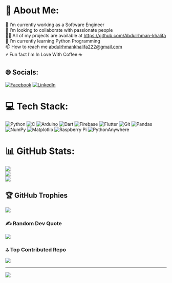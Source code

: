 # 💫 About Me:
🔭 I’m currently working as a Software Engineer <br>👯 I’m looking to collaborate with passionate people<br>👨‍💻 All of my projects are available at https://github.com/Abdulrhman-khalifa<br>🌱 I’m currently learning Python Programming<br>📫 How to reach me abdulrhmankhalifa222@gmail.com<br>⚡ Fun fact I'm In Love With Coffee ☕<br>


## 🌐 Socials:
[![Facebook](https://img.shields.io/badge/Facebook-%231877F2.svg?logo=Facebook&logoColor=white)](https://facebook.com/https://www.facebook.com/abdulrhman.a.khalifa) [![LinkedIn](https://img.shields.io/badge/LinkedIn-%230077B5.svg?logo=linkedin&logoColor=white)](https://linkedin.com/in/https://www.linkedin.com/in/abdulrhman-khalifa-b3b802234/) 

# 💻 Tech Stack:
![Python](https://img.shields.io/badge/python-3670A0?style=for-the-badge&logo=python&logoColor=ffdd54) ![C](https://img.shields.io/badge/c-%2300599C.svg?style=for-the-badge&logo=c&logoColor=white) ![Arduino](https://img.shields.io/badge/-Arduino-00979D?style=for-the-badge&logo=Arduino&logoColor=white) ![Dart](https://img.shields.io/badge/dart-%230175C2.svg?style=for-the-badge&logo=dart&logoColor=white) ![Firebase](https://img.shields.io/badge/firebase-%23039BE5.svg?style=for-the-badge&logo=firebase) ![Flutter](https://img.shields.io/badge/Flutter-%2302569B.svg?style=for-the-badge&logo=Flutter&logoColor=white)  ![Git](https://img.shields.io/badge/git-%23F05033.svg?style=for-the-badge&logo=git&logoColor=white) ![Pandas](https://img.shields.io/badge/pandas-%23150458.svg?style=for-the-badge&logo=pandas&logoColor=white) ![NumPy](https://img.shields.io/badge/numpy-%23013243.svg?style=for-the-badge&logo=numpy&logoColor=white) ![Matplotlib](https://img.shields.io/badge/Matplotlib-%23ffffff.svg?style=for-the-badge&logo=Matplotlib&logoColor=black) ![Raspberry Pi](https://img.shields.io/badge/-RaspberryPi-C51A4A?style=for-the-badge&logo=Raspberry-Pi) ![PythonAnywhere](https://img.shields.io/badge/pythonanywhere-%232F9FD7.svg?style=for-the-badge&logo=pythonanywhere&logoColor=151515) 
# 📊 GitHub Stats:
![](https://github-readme-stats.vercel.app/api?username=Abdulrhman-khalifa&theme=dark&hide_border=false&include_all_commits=false&count_private=false)<br/>
![](https://github-readme-streak-stats.herokuapp.com/?user=Abdulrhman-khalifa&theme=dark&hide_border=false)<br/>
![](https://github-readme-stats.vercel.app/api/top-langs/?username=Abdulrhman-khalifa&theme=dark&hide_border=false&include_all_commits=false&count_private=false&layout=compact)

## 🏆 GitHub Trophies
![](https://github-profile-trophy.vercel.app/?username=Abdulrhman-khalifa&theme=darkhub&no-frame=false&no-bg=false&margin-w=4)

### ✍️ Random Dev Quote
![](https://quotes-github-readme.vercel.app/api?type=horizontal&theme=radical)

### 🔝 Top Contributed Repo
![](https://github-contributor-stats.vercel.app/api?username=Abdulrhman-khalifa&limit=5&theme=dark&combine_all_yearly_contributions=true)

---
[![](https://visitcount.itsvg.in/api?id=Abdulrhman-khalifa&icon=2&color=0)](https://visitcount.itsvg.in)

<!-- Proudly created with GPRM ( https://gprm.itsvg.in ) -->
